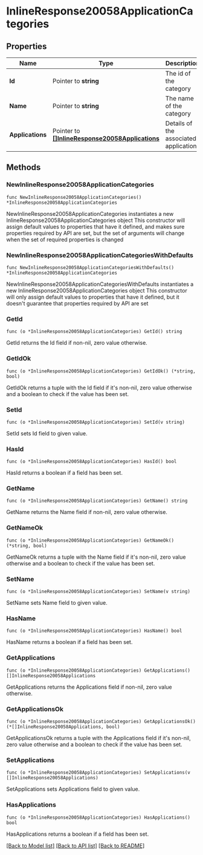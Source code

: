 # InlineResponse20058ApplicationCategories

## Properties

Name | Type | Description | Notes
------------ | ------------- | ------------- | -------------
**Id** | Pointer to **string** | The id of the category | [optional] 
**Name** | Pointer to **string** | The name of the category | [optional] 
**Applications** | Pointer to [**[]InlineResponse20058Applications**](InlineResponse20058Applications.md) | Details of the associated applications | [optional] 

## Methods

### NewInlineResponse20058ApplicationCategories

`func NewInlineResponse20058ApplicationCategories() *InlineResponse20058ApplicationCategories`

NewInlineResponse20058ApplicationCategories instantiates a new InlineResponse20058ApplicationCategories object
This constructor will assign default values to properties that have it defined,
and makes sure properties required by API are set, but the set of arguments
will change when the set of required properties is changed

### NewInlineResponse20058ApplicationCategoriesWithDefaults

`func NewInlineResponse20058ApplicationCategoriesWithDefaults() *InlineResponse20058ApplicationCategories`

NewInlineResponse20058ApplicationCategoriesWithDefaults instantiates a new InlineResponse20058ApplicationCategories object
This constructor will only assign default values to properties that have it defined,
but it doesn't guarantee that properties required by API are set

### GetId

`func (o *InlineResponse20058ApplicationCategories) GetId() string`

GetId returns the Id field if non-nil, zero value otherwise.

### GetIdOk

`func (o *InlineResponse20058ApplicationCategories) GetIdOk() (*string, bool)`

GetIdOk returns a tuple with the Id field if it's non-nil, zero value otherwise
and a boolean to check if the value has been set.

### SetId

`func (o *InlineResponse20058ApplicationCategories) SetId(v string)`

SetId sets Id field to given value.

### HasId

`func (o *InlineResponse20058ApplicationCategories) HasId() bool`

HasId returns a boolean if a field has been set.

### GetName

`func (o *InlineResponse20058ApplicationCategories) GetName() string`

GetName returns the Name field if non-nil, zero value otherwise.

### GetNameOk

`func (o *InlineResponse20058ApplicationCategories) GetNameOk() (*string, bool)`

GetNameOk returns a tuple with the Name field if it's non-nil, zero value otherwise
and a boolean to check if the value has been set.

### SetName

`func (o *InlineResponse20058ApplicationCategories) SetName(v string)`

SetName sets Name field to given value.

### HasName

`func (o *InlineResponse20058ApplicationCategories) HasName() bool`

HasName returns a boolean if a field has been set.

### GetApplications

`func (o *InlineResponse20058ApplicationCategories) GetApplications() []InlineResponse20058Applications`

GetApplications returns the Applications field if non-nil, zero value otherwise.

### GetApplicationsOk

`func (o *InlineResponse20058ApplicationCategories) GetApplicationsOk() (*[]InlineResponse20058Applications, bool)`

GetApplicationsOk returns a tuple with the Applications field if it's non-nil, zero value otherwise
and a boolean to check if the value has been set.

### SetApplications

`func (o *InlineResponse20058ApplicationCategories) SetApplications(v []InlineResponse20058Applications)`

SetApplications sets Applications field to given value.

### HasApplications

`func (o *InlineResponse20058ApplicationCategories) HasApplications() bool`

HasApplications returns a boolean if a field has been set.


[[Back to Model list]](../README.md#documentation-for-models) [[Back to API list]](../README.md#documentation-for-api-endpoints) [[Back to README]](../README.md)


